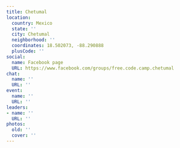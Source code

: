 ```yaml
---
title: Chetumal
location:
  country: Mexico
  state: ''
  city: Chetumal
  neighborhood: ''
  coordinates: 18.502073, -88.290888
  plusCode: ''
social:
  name: Facebook page
  URL: https://www.facebook.com/groups/free.code.camp.chetumal
chat:
  name: ''
  URL: ''
event:
  name: ''
  URL: ''
leaders:
- name: ''
  URL: ''
photos:
  old: ''
  cover: ''
---
```

